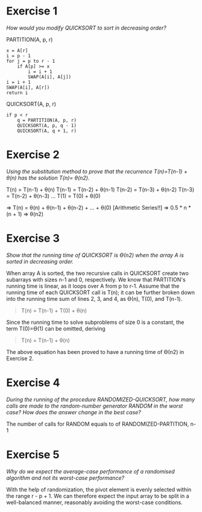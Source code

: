# Exercise 1
*How would you modify QUICKSORT to sort in decreasing order?*

PARTITION(A, p, r)
```
x = A[r]
i = p - 1
for j = p to r - 1
    if A[p] >= x
        i = i + 1
        SWAP(A[i], A[j])
i = i + 1
SWAP(A[i], A[r])
return i
```

QUICKSORT(A, p, r)
```
if p < r
    q = PARTITION(A, p, r)
    QUICKSORT(A, p, q - 1)
    QUICKSORT(A, q + 1, r)
```

# Exercise 2
*Using the substitution method to prove that the recurrence T(n)=T(n-1) + θ(n) has the solution T(n)= θ(n2).*

T(n)   = T(n-1) + θ(n)
T(n-1) = T(n-2) + θ(n-1)
T(n-2) = T(n-3) + θ(n-2)
T(n-3) = T(n-2) + θ(n-3)
...
T(1)   = T(0) + θ(0)

=> T(n) = θ(n) + θ(n-1) + θ(n-2) + ... + θ(0) [Arithmetic Series!!]
=> 0.5 * n * (n + 1)
=> θ(n2)


# Exercise 3
*Show that the running time of QUICKSORT is Ө(n2) when the array A is sorted in decreasing order.*

When array A is sorted, the two recursive calls in QUICKSORT create two subarrays with sizes n-1 and 0, respectively. We know that PARTITION's running time is linear, as it loops over A from p to r-1. Assume that the running time of each QUICKSORT call is T(n); it can be further broken down into the running time sum of lines 2, 3, and 4, as Ө(n), T(0), and T(n-1).

> T(n) = T(n-1) + T(0) + θ(n)

Since the running time to solve subproblems of size 0 is a constant, the term T(0)=Ө(1) can be omitted, deriving

> T(n) = T(n-1) + θ(n)

The above equation has been proved to have a running time of Ө(n2) in Exercise 2.

# Exercise 4
*During the running of the procedure RANDOMIZED-QUICKSORT, how many calls are made to the random-number generator RANDOM in the worst case? How does the answer change in the best case?*

The number of calls for RANDOM equals to of RANDOMIZED-PARTITION, n-1

# Exercise 5
*Why do we expect the average-case performance of a randomised algorithm and not its worst-case performance?*

With the help of randomization, the pivot element is evenly selected within the range r - p + 1. We can therefore expect the input array to be split in a well-balanced manner, reasonably avoiding the worst-case conditions.